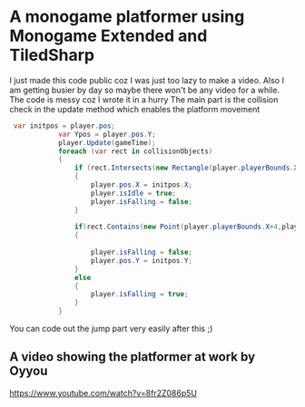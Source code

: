 # A monogame platformer using Monogame Extended and TiledSharp
I just made this code public coz I was just too lazy to make a video.
Also I am getting busier by day so maybe there won't be any video for a while.
The code is messy coz I wrote it in a hurry
The main part is the collision check in the update method which enables the platform movement
```cs
 var initpos = player.pos;
            var Ypos = player.pos.Y;
            player.Update(gameTime);
            foreach (var rect in collisionObjects)
            {
                if (rect.Intersects(new Rectangle(player.playerBounds.X+2,player.playerBounds.Y-1,4,4)))//This one checks for x axis collision
                {
                    player.pos.X = initpos.X;
                    player.isIdle = true;
                    player.isFalling = false;
                }
                
                if(rect.Contains(new Point(player.playerBounds.X+4,player.playerBounds.Y+9)))//The y axis collision
                {
                    
                    player.isFalling = false;
                    player.pos.Y = initpos.Y;
                }
                else
                {
                    player.isFalling = true;
                }
            }
 ```
You can code out the jump part very easily after this ;)


## A video showing the platformer at work by Oyyou

https://www.youtube.com/watch?v=8fr2Z086p5U

